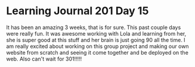 # Learning Journal 201 Day 15

It has been an amazing 3 weeks, that is for sure. This past couple days were really fun. It was awesome working with Lola and learning from her, she is super good at this stuff and her brain is just going 90 all the time. I am really excited about working on this group project and making our own website from scratch and seeing it come together and be deployed on the web. Also can't wait for 301!!!!! 
